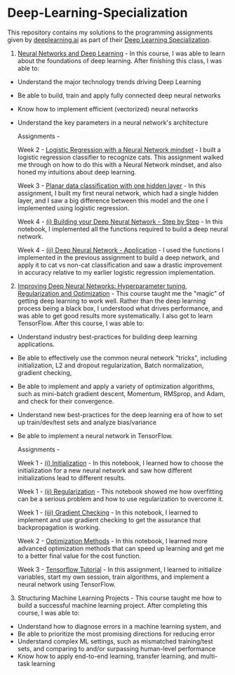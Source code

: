 # Deep-Learning-Specialization

This repository contains my solutions to the programming assignments given by [deeplearning.ai](https://www.deeplearning.ai/) as part of their [Deep Learning Specialization](https://www.coursera.org/specializations/deep-learning).

1. [Neural Networks and Deep Learning](https://github.com/ajaykumarr28/Deep-Learning-Specialization/tree/master/1%20-%20Neural%20Networks%20and%20Deep%20Learning) - In this course, I was able to learn about the foundations of deep learning. After finishing this class, I was able to:
- Understand the major technology trends driving Deep Learning
- Be able to build, train and apply fully connected deep neural networks
- Know how to implement efficient (vectorized) neural networks
- Understand the key parameters in a neural network's architecture

  Assignments - 

    Week 2 - [Logistic Regression with a Neural Network mindset](https://github.com/ajaykumarr28/Deep-Learning-Specialization/blob/master/1%20-%20Neural%20Networks%20and%20Deep%20Learning/Logistic%20Regression%20with%20a%20Neural%20Network%20mindset.ipynb) - I built a logistic regression classifier to recognize cats. This assignment walked me through on how to do this with a Neural Network mindset, and also honed my intuitions about deep learning.

    Week 3 - [Planar data classification with one hidden layer](https://github.com/ajaykumarr28/Deep-Learning-Specialization/blob/master/1%20-%20Neural%20Networks%20and%20Deep%20Learning/Planar%20data%20classification%20with%20one%20hidden%20layer.ipynb) - In this assignment, I built my first neural network, which had a single hidden layer, and I saw a big difference between this model and the one I implemented using logistic regression.

    Week 4 - [(i) Building your Deep Neural Network - Step by Step](https://github.com/ajaykumarr28/Deep-Learning-Specialization/blob/master/1%20-%20Neural%20Networks%20and%20Deep%20Learning/Building%20your%20Deep%20Neural%20Network%20-%20Step%20by%20Step.ipynb) - In this notebook, I implemented all the functions required to build a deep neural network.

    Week 4 - [(ii) Deep Neural Network - Application](https://github.com/ajaykumarr28/Deep-Learning-Specialization/blob/master/1%20-%20Neural%20Networks%20and%20Deep%20Learning/Deep%20Neural%20Network%20-%20Application.ipynb) - I used the functions I implemented in the previous assignment to build a deep network, and apply it to cat vs non-cat classification and saw a drastic improvement in accuracy relative to my earlier logistic regression implementation.

2. [Improving Deep Neural Networks: Hyperparameter tuning, Regularization and Optimization](https://github.com/ajaykumarr28/Deep-Learning-Specialization/tree/master/2%20-%20Improving%20Deep%20Neural%20Networks%20Hyperparameter%20tuning%2C%20Regularization%20and%20Optimization) - This course taught me the "magic" of getting deep learning to work well. Rather than the deep learning process being a black box, I understood what drives performance, and was able to get good results more systematically. I also got to learn TensorFlow. After this course, I was able to:
- Understand industry best-practices for building deep learning applications. 
- Be able to effectively use the common neural network "tricks", including initialization, L2 and dropout regularization, Batch normalization, gradient checking, 
- Be able to implement and apply a variety of optimization algorithms, such as mini-batch gradient descent, Momentum, RMSprop, and Adam, and check for their convergence. 
- Understand new best-practices for the deep learning era of how to set up train/dev/test sets and analyze bias/variance
- Be able to implement a neural network in TensorFlow. 

  Assignments - 

    Week 1 - [(i) Initialization](https://github.com/ajaykumarr28/Deep-Learning-Specialization/blob/master/2%20-%20Improving%20Deep%20Neural%20Networks%20Hyperparameter%20tuning%2C%20Regularization%20and%20Optimization/Initialization.ipynb) - In this notebook, I learned how to choose the initialization for a new neural network and saw how different initializations lead to different results.

    Week 1 - [(ii) Regularization](https://github.com/ajaykumarr28/Deep-Learning-Specialization/blob/master/2%20-%20Improving%20Deep%20Neural%20Networks%20Hyperparameter%20tuning%2C%20Regularization%20and%20Optimization/Regularization.ipynb) - This notebook showed me how overfitting can be a serious problem and how to use regularization to overcome it.

    Week 1 - [(iii) Gradient Checking](https://github.com/ajaykumarr28/Deep-Learning-Specialization/blob/master/2%20-%20Improving%20Deep%20Neural%20Networks%20Hyperparameter%20tuning%2C%20Regularization%20and%20Optimization/Gradient%20Checking.ipynb) - In this notebook, I learned to implement and use gradient checking to get the assurance that backpropagation is working.

    Week 2 - [Optimization Methods](https://github.com/ajaykumarr28/Deep-Learning-Specialization/blob/master/2%20-%20Improving%20Deep%20Neural%20Networks%20Hyperparameter%20tuning%2C%20Regularization%20and%20Optimization/Optimization%20methods.ipynb) - In this notebook, I learned more advanced optimization methods that can speed up learning and get me to a better final value for the cost function.

    Week 3 - [Tensorflow Tutorial](https://github.com/ajaykumarr28/Deep-Learning-Specialization/blob/master/2%20-%20Improving%20Deep%20Neural%20Networks%20Hyperparameter%20tuning%2C%20Regularization%20and%20Optimization/Tensorflow%20Tutorial.ipynb) - In this assignment, I learned to initialize variables, start my own session, train algorithms, and implement a neural network using TensorFlow.

3. Structuring Machine Learning Projects - This course taught me how to build a successful machine learning project. After completing this course, I was able to:
- Understand how to diagnose errors in a machine learning system, and 
- Be able to prioritize the most promising directions for reducing error
- Understand complex ML settings, such as mismatched training/test sets, and comparing to and/or surpassing human-level performance
- Know how to apply end-to-end learning, transfer learning, and multi-task learning
